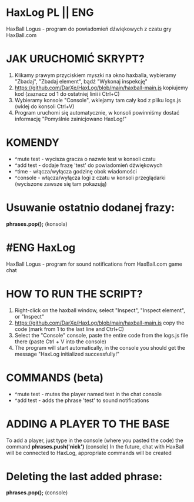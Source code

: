 # HaxLog PL || ENG
HaxBall Logus - program do powiadomień dźwiękowych z czatu gry HaxBall.com

# JAK URUCHOMIĆ SKRYPT?
1. Klikamy prawym przyciskiem myszki na okno haxballa, wybieramy "Zbadaj", "Zbadaj element", bądź "Wykonaj inspekcję"
2. https://github.com/DarXe/HaxLog/blob/main/haxball-main.js kopiujemy kod (zaznacz od 1 do ostatniej linii i Ctrl+C)
3. Wybieramy konsole "Console", wklejamy tam cały kod z pliku logs.js (wklej do konsoli Ctrl+V)
4. Program uruchomi się automatycznie, w konsoli powinniśmy dostać informację "Pomyślnie zainicjowano HaxLog!"

# KOMENDY
* ^mute test - wycisza gracza o nazwie test w konsoli czatu
* ^add test - dodaje frazę 'test' do powiadomień dźwiękowych
* ^time - włącza/wyłącza godzinę obok wiadomości
* ^console - włącza/wyłącza logi z czatu w konsoli przeglądarki (wyciszone zawsze się tam pokazują)

# Usuwanie ostatnio dodanej frazy: 
**phrases.pop();**  (konsola)

# #ENG HaxLog
HaxBall Logus - program for sound notifications from HaxBall.com game chat

# HOW TO RUN THE SCRIPT?
1. Right-click on the haxball window, select "Inspect", "Inspect element", or "Inspect"
2. https://github.com/DarXe/HaxLog/blob/main/haxball-main.js copy the code (mark from 1 to the last line and Ctrl+C)
3. Select the "Console" console, paste the entire code from the logs.js file there (paste Ctrl + V into the console)
4. The program will start automatically, in the console you should get the message "HaxLog initialized successfully!"

# COMMANDS (beta)
* ^mute test - mutes the player named test in the chat console
* ^add test - adds the phrase 'test' to sound notifications

# ADDING A PLAYER TO THE BASE
To add a player, just type in the console (where you pasted the code) the command **phrases.push('nick')** (console)
In the future, chat with HaxBall will be connected to HaxLog, appropriate commands will be created

# Deleting the last added phrase:
**phrases.pop();** (console)
